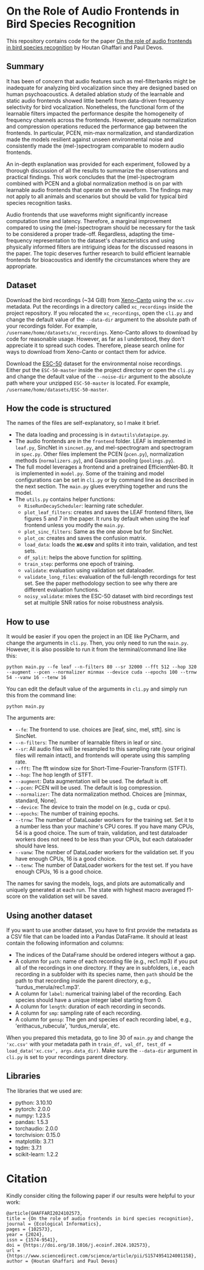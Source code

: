 # On the Role of Audio Frontends in Bird Species Recognition
This repository contains code for the paper [On the role of audio frontends in bird species recognition](https://www.sciencedirect.com/science/article/pii/S1574954124001158?via%3Dihub) by Houtan Ghaffari and Paul Devos.

## Summary
It has been of concern that audio features such as mel-filterbanks might be inadequate for analyzing bird vocalization since they are designed based on human psychoacoustics. A detailed ablation study of the learnable and static audio frontends showed little benefit from data-driven frequency selectivity for bird vocalization. Nonetheless, the functional form of the learnable filters impacted the performance despite the homogeneity of frequency channels across the frontends. However, adequate normalization and compression operations reduced the performance gap between the frontends. In particular, PCEN, min-max normalization, and standardization made the models resilient against unseen environmental noise and consistently made the (mel-)spectrogram comparable to modern audio frontends.

An in-depth explanation was provided for each experiment, followed by a thorough discussion of all the results to summarize the observations and practical findings. This work concludes that the (mel-)spectrogram combined with PCEN and a global normalization method is on par with learnable audio frontends that operate on the waveform. The findings may not apply to all animals and scenarios but should be valid for typical bird species recognition tasks.

Audio frontends that use waveforms might significantly increase computation time and latency. Therefore, a marginal improvement compared to using the (mel-)spectrogram should be necessary for the task to be considered a proper trade-off. Regardless, adapting the time-frequency representation to the dataset's characteristics and using physically informed filters are intriguing ideas for the discussed reasons in the paper. The topic deserves further research to build efficient learnable frontends for bioacoustics and identify the circumstances where they are appropriate.

## Dataset
Download the bird recordings (~34 GiB) from [Xeno-Canto](https://xeno-canto.org/) using the `xc.csv` metadata. Put the recordings in a directory called `xc_recordings` inside the project repository. If you relocated the `xc_recordings`, open the `cli.py` and change the default value of the `--data-dir` argument to the absolute path of your recordings folder. For example, `/username/home/datasets/xc_recordings`. Xeno-Canto allows to download by code for reasonable usage. However, as far as I understood, they don't appreciate it to spread such codes. Therefore, please search online for ways to download from Xeno-Canto or contact them for advice.

Download the [ESC-50](https://github.com/karolpiczak/ESC-50) dataset for the environmental noise recordings. Either put the `ESC-50-master` inside the project directory or open the `cli.py` and change the default value of the `--noise-dir` argument to the absolute path where your unzipped `ESC-50-master` is located. For example, `/username/home/datasets/ESC-50-master`.

## How the code is structured
The names of the files are self-explanatory, so I make it brief.
* The data loading and processing is in `datautils\datapipe.py`.
* The audio frontends are in the `frontend` folder. LEAF is implemented in `leaf.py`, SincNet in `sincnet.py`, and mel-spectrogram and spectrogram in `spec.py`. Other files implement the PCEN (`pcen.py`), normalization methods (`normalizers.py`), and Gaussian pooling (`poolings.py`).
* The full model leverages a frontend and a pretrained EfficientNet-B0. It is implemented in `model.py`. Some of the training and model configurations can be set in `cli.py` or by command line as described in the next section. The `main.py` glues everything together and runs the model. 
* The `utils.py` contains helper functions:
  * `RiseRunDecayScheduler`: learning rate scheduler.
  * `plot_leaf_filters`: creates and saves the LEAF frontend filters, like figures 5 and 7 in the paper. It runs by default when using the leaf frontend unless you modify the `main.py`.
  * `plot_sinc_filters`: Same as the one above but for SincNet.
  * `plot_cm`: creates and saves the confusion matrix.
  * `load_data`: loads the **xc.csv** and splits it into train, validation, and test sets.
  * `df_split`: helps the above function for splitting.
  * `train_step`: performs one epoch of training.
  * `validate`: evaluation using validation set dataloader.
  * `validate_long_files`: evaluation of the full-length recordings for test set. See the paper methodology section to see why there are different evaluation functions.
  * `noisy_validate`: mixes the ESC-50 dataset with bird recordings test set at multiple SNR ratios for noise robustness analysis.
 
## How to use
It would be easier if you open the project in an IDE like PyCharm, and change the arguments in `cli.py`. Then, you only need to run the `main.py`. However, it is also possible to run it from the terminal/command line like this:
```
python main.py --fe leaf --n-filters 80 --sr 32000 --fft 512 --hop 320 --augment --pcen --normalizer minmax --device cuda --epochs 100 --trnw 54 --vanw 16 --tenw 16
```
You can edit the default value of the arguments in `cli.py` and simply run this from the command line:
```
python main.py
```

The arguments are:
* `--fe`:  The frontend to use. choices are [leaf, sinc, mel, stft]. sinc is SincNet.
* `--n-filters`: The number of learnable filters in leaf or sinc.
* `--sr`: All audio files will be resampled to this sampling rate (your original files will remain intact), and frontends will operate using this sampling rate.
* `--fft`: The fft window size for Short-Time-Fourier-Transform (STFT).
* `--hop`: The hop length of STFT.
* `--augment`: Data augmentation will be used. The default is off.
* `--pcen`: PCEN will be used. The default is log compression.
* `--normalizer`: The data normalization method. Choices are [minmax, standard, None].
* `--device`: The device to train the model on (e.g., cuda or cpu).
* `--epochs`: The number of training epochs.
* `--trnw`: The number of DataLoader workers for the training set. Set it to a number less than your machine's CPU cores. If you have many CPUs, 54 is a good choice. The sum of train, validation, and test dataloader workers does not need to be less than your CPUs, but each dataloader should have less.
* `--vanw`: The number of DataLoader workers for the validation set. If you have enough CPUs, 16 is a good choice.
* `--tenw`: The number of DataLoader workers for the test set. If you have enough CPUs, 16 is a good choice.

The names for saving the models, logs, and plots are automatically and uniquely generated at each run. The state with highest macro averaged f1-score on the validation set will be saved.

## Using another dataset
If you want to use another dataset, you have to first provide the metadata as a CSV file that can be loaded into a Pandas DataFrame. It should at least contain the following information and columns:
* The indices of the DataFrame should be ordered integers without a gap.
* A column for `path`: name of each recording file (e.g., rec1.mp3) if you put all of the recordings in one directory. If they are in subfolders, i.e., each recording in a subfolder with its species name, then `path` should be the path to that recording inside the parent directory, e.g., 'turdus_merula/rec1.mp3'.
* A column for `label`: numerical training label of the recording. Each species should have a unique integer label starting from 0.
* A column for `length`: duration of each recording in seconds.
* A column for `smp`: sampling rate of each recording.
* A column for `gensp`: The gen and species of each recording label, e.g., 'erithacus_rubecula', 'turdus_merula', etc.

When you prepared this metadata, go to line 30 of `main.py` and change the `'xc.csv'` with your metadata path in `train_df, val_df, test_df = load_data('xc.csv', args.data_dir)`. Make sure the `--data-dir` argument in `cli.py` is set to your recordings parent directory.
## Libraries
The libraries that we used are:
* python: 3.10.10
* pytorch: 2.0.0
* numpy: 1.23.5
* pandas: 1.5.3
* torchaudio: 2.0.0
* torchvision: 0.15.0
* matplotlib: 3.7.1
* tqdm: 3.7.1
* scikit-learn: 1.2.2

# Citation
Kindly consider citing the following paper if our results were helpful to your work:

```
@article{GHAFFARI2024102573,
title = {On the role of audio frontends in bird species recognition},
journal = {Ecological Informatics},
pages = {102573},
year = {2024},
issn = {1574-9541},
doi = {https://doi.org/10.1016/j.ecoinf.2024.102573},
url = {https://www.sciencedirect.com/science/article/pii/S1574954124001158},
author = {Houtan Ghaffari and Paul Devos}
```
